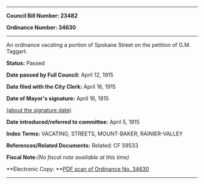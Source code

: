 

********

**Council Bill Number: 23482**
   
**Ordinance Number: 34630**
********

 An ordinance vacating a portion of Spokane Street on the petition of G.M. Taggart.

**Status:** Passed
   
**Date passed by Full Council:** April 12, 1915
   
**Date filed with the City Clerk:** April 16, 1915
   
**Date of Mayor's signature:** April 16, 1915
   
[(about the signature date)](/~public/approvaldate.htm)
   
   
   
**Date introduced/referred to committee:** April 5, 1915
   
   
**Index Terms:** VACATING, STREETS, MOUNT-BAKER, RAINIER-VALLEY

**References/Related Documents:** Related: CF 59533

**Fiscal Note:**_(No fiscal note available at this time)_

**Electronic Copy: **[PDF scan of Ordinance No. 34630](/~archives/Ordinances/Ord_34630.pdf)

********

